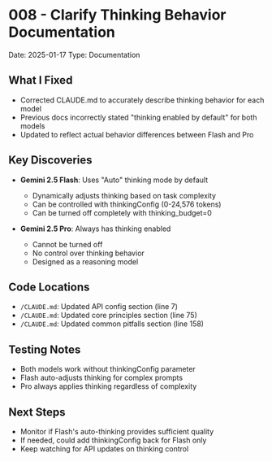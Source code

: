 # 008 - Clarify Thinking Behavior Documentation
Date: 2025-01-17
Type: Documentation

## What I Fixed
- Corrected CLAUDE.md to accurately describe thinking behavior for each model
- Previous docs incorrectly stated "thinking enabled by default" for both models
- Updated to reflect actual behavior differences between Flash and Pro

## Key Discoveries
- **Gemini 2.5 Flash**: Uses "Auto" thinking mode by default
  - Dynamically adjusts thinking based on task complexity
  - Can be controlled with thinkingConfig (0-24,576 tokens)
  - Can be turned off completely with thinking_budget=0
  
- **Gemini 2.5 Pro**: Always has thinking enabled
  - Cannot be turned off
  - No control over thinking behavior
  - Designed as a reasoning model

## Code Locations
- `/CLAUDE.md`: Updated API config section (line 7)
- `/CLAUDE.md`: Updated core principles section (line 75)
- `/CLAUDE.md`: Updated common pitfalls section (line 158)

## Testing Notes
- Both models work without thinkingConfig parameter
- Flash auto-adjusts thinking for complex prompts
- Pro always applies thinking regardless of complexity

## Next Steps
- Monitor if Flash's auto-thinking provides sufficient quality
- If needed, could add thinkingConfig back for Flash only
- Keep watching for API updates on thinking control